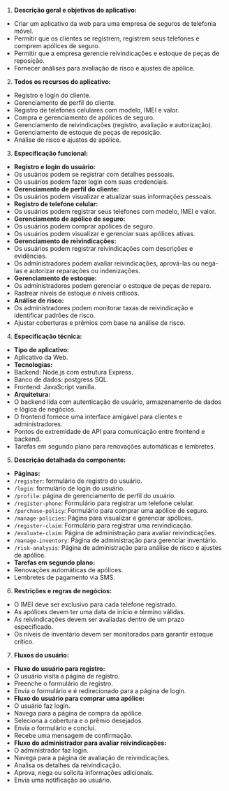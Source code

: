 1. **Descrição geral e objetivos do aplicativo:**
- Criar um aplicativo da web para uma empresa de seguros de telefonia móvel.
- Permitir que os clientes se registrem, registrem seus telefones e comprem apólices de seguro.
- Permitir que a empresa gerencie reivindicações e estoque de peças de reposição.
- Fornecer análises para avaliação de risco e ajustes de apólice.

2. **Todos os recursos do aplicativo:**
- Registro e login do cliente.
- Gerenciamento de perfil do cliente.
- Registro de telefones celulares com modelo, IMEI e valor.
- Compra e gerenciamento de apólices de seguro.
- Gerenciamento de reivindicações (registro, avaliação e autorização).
- Gerenciamento de estoque de peças de reposição.
- Análise de risco e ajustes de apólice.

3. **Especificação funcional:**
- **Registro e login do usuário:**
- Os usuários podem se registrar com detalhes pessoais.
- Os usuários podem fazer login com suas credenciais.
- **Gerenciamento de perfil do cliente:**
- Os usuários podem visualizar e atualizar suas informações pessoais.
- **Registro de telefone celular:**
- Os usuários podem registrar seus telefones com modelo, IMEI e valor.
- **Gerenciamento de apólice de seguro:**
- Os usuários podem comprar apólices de seguro.
- Os usuários podem visualizar e gerenciar suas apólices ativas.
- **Gerenciamento de reivindicações:**
- Os usuários podem registrar reivindicações com descrições e evidências.
- Os administradores podem avaliar reivindicações, aprová-las ou negá-las e autorizar reparações ou indenizações.
- **Gerenciamento de estoque:**
- Os administradores podem gerenciar o estoque de peças de reparo.
- Rastrear níveis de estoque e níveis críticos.
- **Análise de risco:**
- Os administradores podem monitorar taxas de reivindicação e identificar padrões de risco.
- Ajustar coberturas e prêmios com base na análise de risco.

4. **Especificação técnica:**
- **Tipo de aplicativo:**
- Aplicativo da Web.
- **Tecnologias:**
- Backend: Node.js com estrutura Express.
- Banco de dados: postgress SQL.
- Frontend: JavaScript vanilla.
- **Arquitetura:**
- O backend lida com autenticação de usuário, armazenamento de dados e lógica de negócios.
- O frontend fornece uma interface amigável para clientes e administradores.
- Pontos de extremidade de API para comunicação entre frontend e backend.
- Tarefas em segundo plano para renovações automáticas e lembretes.

5. **Descrição detalhada do componente:**
- **Páginas:**
- `/register`: formulário de registro do usuário.
- `/login`: formulário de login do usuário.
- `/profile`: página de gerenciamento de perfil do usuário.
- `/register-phone`: Formulário para registrar um telefone celular.
- `/purchase-policy`: Formulário para comprar uma apólice de seguro.
- `/manage-policies`: Página para visualizar e gerenciar apólices.
- `/register-claim`: Formulário para registrar uma reivindicação.
- `/evaluate-claim`: Página de administração para avaliar reivindicações.
- `/manage-inventory`: Página de administração para gerenciar inventário.
- `/risk-analysis`: Página de administração para análise de risco e ajustes de apólice.
- **Tarefas em segundo plano:**
- Renovações automáticas de apólices.
- Lembretes de pagamento via SMS.

6. **Restrições e regras de negócios:**
- O IMEI deve ser exclusivo para cada telefone registrado.
- As apólices devem ter uma data de início e término válidas.
- As reivindicações devem ser avaliadas dentro de um prazo especificado.
- Os níveis de inventário devem ser monitorados para garantir estoque crítico.

7. **Fluxos do usuário:**
- **Fluxo do usuário para registro:**
- O usuário visita a página de registro.
- Preenche o formulário de registro.
- Envia o formulário e é redirecionado para a página de login.
- **Fluxo do usuário para comprar uma apólice:**
- O usuário faz login.
- Navega para a página de compra da apólice.
- Seleciona a cobertura e o prêmio desejados.
- Envia o formulário e conclui.
- Recebe uma mensagem de confirmação.
- **Fluxo do administrador para avaliar reivindicações:**
- O administrador faz login.
- Navega para a página de avaliação de reivindicações.
- Analisa os detalhes da reivindicação.
- Aprova, nega ou solicita informações adicionais.
- Envia uma notificação ao usuário.
